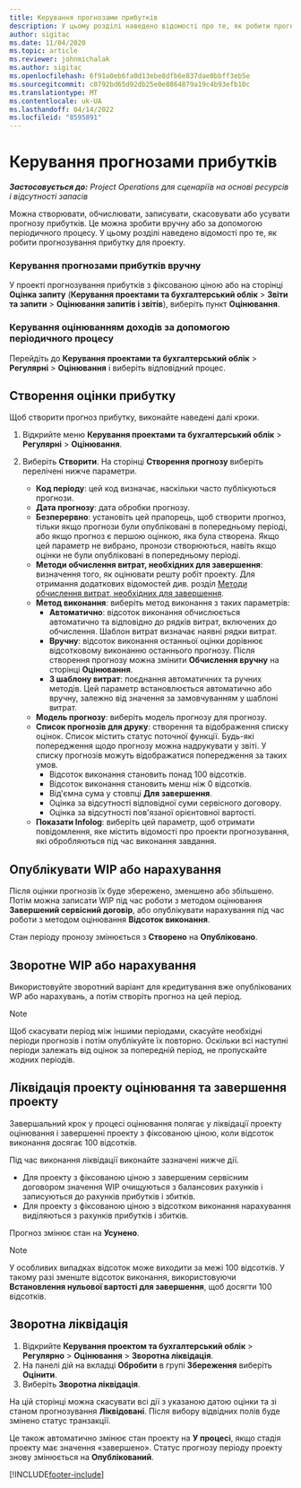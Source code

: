 ```yaml
---
title: Керування прогнозами прибутків
description: У цьому розділі наведено відомості про те, як робити прогнозування прибутку для проекту.
author: sigitac
ms.date: 11/04/2020
ms.topic: article
ms.reviewer: johnmichalak
ms.author: sigitac
ms.openlocfilehash: 6f91a0eb6fa0d13ebe8dfb6e837dae0bbff3eb5e
ms.sourcegitcommit: c0792bd65d92db25e0e8864879a19c4b93efb10c
ms.translationtype: MT
ms.contentlocale: uk-UA
ms.lasthandoff: 04/14/2022
ms.locfileid: "8595891"
---
```

# <a name="manage-revenue-estimates"></a>Керування прогнозами прибутків

_**Застосовується до:** Project Operations для сценаріїв на основі ресурсів і відсутності запасів_

Можна створювати, обчислювати, записувати, скасовувати або усувати прогнозу прибутків. Це можна зробити вручну або за допомогою періодичного процесу. У цьому розділі наведено відомості про те, як робити прогнозування прибутку для проекту.

### <a name="manage-revenue-estimates-manually"></a>Керування прогнозами прибутків вручну

У проекті прогнозування прибутків з фіксованою ціною або на сторінці **Оцінка запиту** (**Керування проектами та бухгалтерський облік** > **Звіти та запити** > **Оцінювання запитів і звітів**), виберіть пункт **Оцінювання**.

### <a name="manage-revenue-estimates-using-a-periodic-process"></a>Керування оцінюванням доходів за допомогою періодичного процесу

Перейдіть до **Керування проектами та бухгалтерський облік** > **Регулярні** > **Оцінювання** і виберіть відповідний процес.

## <a name="create-a-revenue-estimate"></a>Створення оцінки прибутку

Щоб створити прогноз прибутку, виконайте наведені далі кроки. 

1. Відкрийте меню **Керування проектами та бухгалтерський облік** > **Регулярні** > **Оцінювання**.
2. Виберіть **Створити**. На сторінці **Створення прогнозу** виберіть перелічені нижче параметри.

   - **Код періоду**: цей код визначає, наскільки часто публікуються прогнози.
   - **Дата прогнозу**: дата обробки прогнозу.
   - **Безперервно**: установіть цей прапорець, щоб створити прогноз, тільки якщо прогнози були опубліковані в попередньому періоді, або якщо прогноз є першою оцінкою, яка була створена. Якщо цей параметр не вибрано, пронози створюються, навіть якщо оцінки не були опубліковані в попередньому періоді.
   - **Методи обчислення витрат, необхідних для завершення**: визначення того, як оцінювати решту робіт проекту. Для отримання додаткових відомостей див. розділ [Методи обчислення витрат, необхідних для завершення](cost-complete-methods.md).
   - **Метод виконання**: виберіть метод виконання з таких параметрів:
     - **Автоматично**: відсоток виконання обчислюється автоматично та відповідно до рядків витрат, включених до обчислення. Шаблон витрат визначає наявні рядки витрат.
     - **Вручну**: відсоток виконання останньої оцінки дорівнює відсотковому виконанню останнього прогнозу. Після створення прогнозу можна змінити **Обчислення вручну** на сторінці **Оцінювання**.
     - **З шаблону витрат**: поєднання автоматичних та ручних методів. Цей параметр встановлюється автоматично або вручну, залежно від значення за замовчуванням у шаблоні витрат.
   - **Модель прогнозу**: виберіть модель прогнозу для прогнозу.
   - **Список прогнозів для друку**: створення та відображення списку оцінок. Список містить статус поточної функції. Будь-які попередження щодо прогнозу можна надрукувати у звіті. У списку прогнозів можуть відображатися попередження за таких умов.
     - Відсоток виконання становить понад 100 відсотків.
     - Відсоток виконання становить менш ніж 0 відсотків.
     - Від'ємна сума у стовпці **Для завершення**.
     - Оцінка за відсутності відповідної суми сервісного договору.
     - Оцінка за відсутності пов'язаної орієнтовної вартості.
   - **Показати Infolog**: виберіть цей параметр, щоб отримати повідомлення, яке містить відомості про проекти прогнозування, які обробляються під час виконання завдання.


## <a name="post-wip-or-accruals"></a>Опублікувати WIP або нарахування

Після оцінки прогнозів їх буде збережено, зменшено або збільшено. Потім можна записати WIP під час роботи з методом оцінювання **Завершений сервісний договір**, або опублікувати нарахування під час роботи з методом оцінювання **Відсоток виконання**.
  
Стан періоду пронозу змінюється з **Створено** на **Опубліковано**.

## <a name="reverse-wip-or-accruals"></a>Зворотне WIP або нарахування

Використовуйте зворотний варіант для кредитування вже опублікованих WP або нарахувань, а потім створіть прогноз на цей період.

> [!NOTE]
> Щоб скасувати період між іншими періодами, скасуйте необхідні періоди прогнозів і потім опублікуйте їх повторно. Оскільки всі наступні періоди залежать від оцінок за попередній період, не пропускайте жодних періодів.

## <a name="eliminate-the-estimate-project-and-finish-the-project"></a>Ліквідація проекту оцінювання та завершення проекту

Завершальний крок у процесі оцінювання полягає у ліквідації проекту оцінювання і завершенні проекту з фіксованою ціною, коли відсоток виконання досягає 100 відсотків.

Під час виконання ліквідації виконайте зазначені нижче дії.

- Для проекту з фіксованою ціною з завершеним сервісним договором значення WIP очищуються з балансових рахунків і записуються до рахунків прибутків і збитків.
- Для проекту з фіксованою ціною з відсотком виконання нарахування виділяються з рахунків прибутків і збитків.

Прогноз змінює стан на **Усунено**.

> [!NOTE]
> У особливих випадках відсоток може виходити за межі 100 відсотків. У такому разі зменште відсоток виконання, використовуючи **Встановлення нульової вартості для завершення**, щоб досягти 100 відсотків.

## <a name="reverse-elimination"></a>Зворотна ліквідація

1. Відкрийте **Керування проектом та бухгалтерський облік** > **Регулярно** > **Оцінювання** > **Зворотна ліквідація**. 
2. На панелі дій на вкладці **Обробити** в групі **Збереження** виберіть **Оцінити**. 
3. Виберіть **Зворотна ліквідація**.

На цій сторінці можна скасувати всі дії з указаною датою оцінки та зі станом прогнозування **Ліквідовані**. Після вибору відвідних полів буде змінено статус транзакції.

Це також автоматично змінює стан проекту на **У процесі**, якщо стадія проекту має значення «завершено». Статус прогнозу періоду проекту знову змінюється на **Опублікований**.


[!INCLUDE[footer-include](../includes/footer-banner.md)]